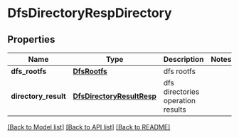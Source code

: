 # DfsDirectoryRespDirectory

## Properties
Name | Type | Description | Notes
------------ | ------------- | ------------- | -------------
**dfs_rootfs** | [**DfsRootfs**](DfsRootfs.md) | dfs rootfs | 
**directory_result** | [**DfsDirectoryResultResp**](DfsDirectoryResultResp.md) | dfs directories operation results | 

[[Back to Model list]](../README.md#documentation-for-models) [[Back to API list]](../README.md#documentation-for-api-endpoints) [[Back to README]](../README.md)


